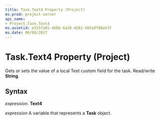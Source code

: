 ```yaml
---
title: Task.Text4 Property (Project)
ms.prod: project-server
api_name:
- Project.Task.Text4
ms.assetid: e325fa01-4bbb-6a28-4261-6b5a9f80a53f
ms.date: 06/08/2017
---
```



# Task.Text4 Property (Project)

Gets or sets the value of a local Text custom field for the task. Read/write **String**.


## Syntax

 _expression_. **Text4**

 _expression_ A variable that represents a **Task** object.


